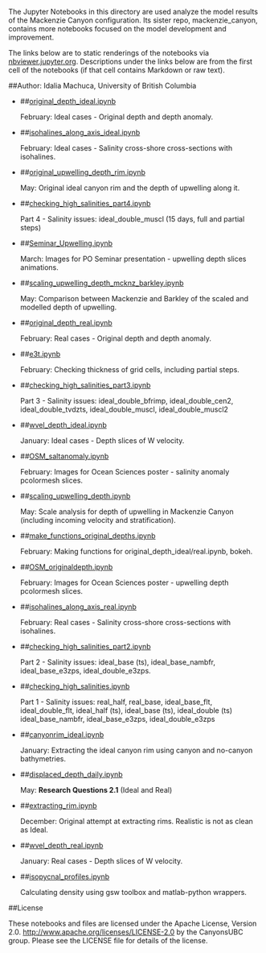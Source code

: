 The Jupyter Notebooks in this directory are used analyze the model results of the Mackenzie Canyon configuration. Its sister repo, mackenzie_canyon, contains more notebooks focused on the model development and improvement.

The links below are to static renderings of the notebooks via
[nbviewer.jupyter.org](http://nbviewer.jupyter.org/).
Descriptions under the links below are from the first cell of the notebooks
(if that cell contains Markdown or raw text).

##Author: Idalia Machuca, University of British Columbia

* ##[original_depth_ideal.ipynb](http://nbviewer.jupyter.org/urls/bitbucket.org/CanyonsUBC/analysis_mackenzie_canyon/raw/tip/notebooks/upwelling_depth/original_depth_ideal.ipynb)  
    
    February: Ideal cases - Original depth and depth anomaly.  

* ##[isohalines_along_axis_ideal.ipynb](http://nbviewer.jupyter.org/urls/bitbucket.org/CanyonsUBC/analysis_mackenzie_canyon/raw/tip/notebooks/upwelling_depth/isohalines_along_axis_ideal.ipynb)  
    
    February: Ideal cases - Salinity cross-shore cross-sections with isohalines.  

* ##[original_upwelling_depth_rim.ipynb](http://nbviewer.jupyter.org/urls/bitbucket.org/CanyonsUBC/analysis_mackenzie_canyon/raw/tip/notebooks/upwelling_depth/original_upwelling_depth_rim.ipynb)  
    
    May: Original ideal canyon rim and the depth of upwelling along it.  

* ##[checking_high_salinities_part4.ipynb](http://nbviewer.jupyter.org/urls/bitbucket.org/CanyonsUBC/analysis_mackenzie_canyon/raw/tip/notebooks/upwelling_depth/checking_high_salinities_part4.ipynb)  
    
    Part 4 - Salinity issues: ideal_double_muscl (15 days, full and partial steps)  

* ##[Seminar_Upwelling.ipynb](http://nbviewer.jupyter.org/urls/bitbucket.org/CanyonsUBC/analysis_mackenzie_canyon/raw/tip/notebooks/upwelling_depth/Seminar_Upwelling.ipynb)  
    
    March: Images for PO Seminar presentation - upwelling depth slices animations.   

* ##[scaling_upwelling_depth_mcknz_barkley.ipynb](http://nbviewer.jupyter.org/urls/bitbucket.org/CanyonsUBC/analysis_mackenzie_canyon/raw/tip/notebooks/upwelling_depth/scaling_upwelling_depth_mcknz_barkley.ipynb)  
    
    May: Comparison between Mackenzie and Barkley of the scaled and modelled depth of upwelling.  

* ##[original_depth_real.ipynb](http://nbviewer.jupyter.org/urls/bitbucket.org/CanyonsUBC/analysis_mackenzie_canyon/raw/tip/notebooks/upwelling_depth/original_depth_real.ipynb)  
    
    February: Real cases - Original depth and depth anomaly.  

* ##[e3t.ipynb](http://nbviewer.jupyter.org/urls/bitbucket.org/CanyonsUBC/analysis_mackenzie_canyon/raw/tip/notebooks/upwelling_depth/e3t.ipynb)  
    
    February: Checking thickness of grid cells, including partial steps.  

* ##[checking_high_salinities_part3.ipynb](http://nbviewer.jupyter.org/urls/bitbucket.org/CanyonsUBC/analysis_mackenzie_canyon/raw/tip/notebooks/upwelling_depth/checking_high_salinities_part3.ipynb)  
    
    Part 3 - Salinity issues: ideal_double_bfrimp, ideal_double_cen2, ideal_double_tvdzts, ideal_double_muscl, ideal_double_muscl2  

* ##[wvel_depth_ideal.ipynb](http://nbviewer.jupyter.org/urls/bitbucket.org/CanyonsUBC/analysis_mackenzie_canyon/raw/tip/notebooks/upwelling_depth/wvel_depth_ideal.ipynb)  
    
    January: Ideal cases - Depth slices of W velocity.  

* ##[OSM_saltanomaly.ipynb](http://nbviewer.jupyter.org/urls/bitbucket.org/CanyonsUBC/analysis_mackenzie_canyon/raw/tip/notebooks/upwelling_depth/OSM_saltanomaly.ipynb)  
    
    February: Images for Ocean Sciences poster - salinity anomaly pcolormesh slices.   

* ##[scaling_upwelling_depth.ipynb](http://nbviewer.jupyter.org/urls/bitbucket.org/CanyonsUBC/analysis_mackenzie_canyon/raw/tip/notebooks/upwelling_depth/scaling_upwelling_depth.ipynb)  
    
    May: Scale analysis for depth of upwelling in Mackenzie Canyon (including incoming velocity and stratification).  

* ##[make_functions_original_depths.ipynb](http://nbviewer.jupyter.org/urls/bitbucket.org/CanyonsUBC/analysis_mackenzie_canyon/raw/tip/notebooks/upwelling_depth/make_functions_original_depths.ipynb)  
    
    February: Making functions for original_depth_ideal/real.ipynb, bokeh.  

* ##[OSM_originaldepth.ipynb](http://nbviewer.jupyter.org/urls/bitbucket.org/CanyonsUBC/analysis_mackenzie_canyon/raw/tip/notebooks/upwelling_depth/OSM_originaldepth.ipynb)  
    
    February: Images for Ocean Sciences poster - upwelling depth pcolormesh slices.   

* ##[isohalines_along_axis_real.ipynb](http://nbviewer.jupyter.org/urls/bitbucket.org/CanyonsUBC/analysis_mackenzie_canyon/raw/tip/notebooks/upwelling_depth/isohalines_along_axis_real.ipynb)  
    
    February: Real cases - Salinity cross-shore cross-sections with isohalines.  

* ##[checking_high_salinities_part2.ipynb](http://nbviewer.jupyter.org/urls/bitbucket.org/CanyonsUBC/analysis_mackenzie_canyon/raw/tip/notebooks/upwelling_depth/checking_high_salinities_part2.ipynb)  
    
    Part 2 - Salinity issues: ideal_base (ts), ideal_base_nambfr, ideal_base_e3zps, ideal_double_e3zps.  

* ##[checking_high_salinities.ipynb](http://nbviewer.jupyter.org/urls/bitbucket.org/CanyonsUBC/analysis_mackenzie_canyon/raw/tip/notebooks/upwelling_depth/checking_high_salinities.ipynb)  
    
    Part 1 - Salinity issues: real_half, real_base, ideal_base_flt, ideal_double_flt, ideal_half (ts), ideal_base (ts), ideal_double (ts) ideal_base_nambfr, ideal_base_e3zps, ideal_double_e3zps  

* ##[canyonrim_ideal.ipynb](http://nbviewer.jupyter.org/urls/bitbucket.org/CanyonsUBC/analysis_mackenzie_canyon/raw/tip/notebooks/upwelling_depth/canyonrim_ideal.ipynb)  
    
    January: Extracting the ideal canyon rim using canyon and no-canyon bathymetries.  

* ##[displaced_depth_daily.ipynb](http://nbviewer.jupyter.org/urls/bitbucket.org/CanyonsUBC/analysis_mackenzie_canyon/raw/tip/notebooks/upwelling_depth/displaced_depth_daily.ipynb)  
    
    May: **Research Questions 2.1** (Ideal and Real)  

* ##[extracting_rim.ipynb](http://nbviewer.jupyter.org/urls/bitbucket.org/CanyonsUBC/analysis_mackenzie_canyon/raw/tip/notebooks/upwelling_depth/extracting_rim.ipynb)  
    
    December: Original attempt at extracting rims. Realistic is not as clean as Ideal.  

* ##[wvel_depth_real.ipynb](http://nbviewer.jupyter.org/urls/bitbucket.org/CanyonsUBC/analysis_mackenzie_canyon/raw/tip/notebooks/upwelling_depth/wvel_depth_real.ipynb)  
    
    January: Real cases - Depth slices of W velocity.  

* ##[isopycnal_profiles.ipynb](http://nbviewer.jupyter.org/urls/bitbucket.org/CanyonsUBC/analysis_mackenzie_canyon/raw/tip/notebooks/upwelling_depth/isopycnal_profiles.ipynb)  
    
    Calculating density using gsw toolbox and matlab-python wrappers.  


##License

These notebooks and files are licensed under the Apache License, Version 2.0.
http://www.apache.org/licenses/LICENSE-2.0 by the CanyonsUBC group.
Please see the LICENSE file for details of the license.
